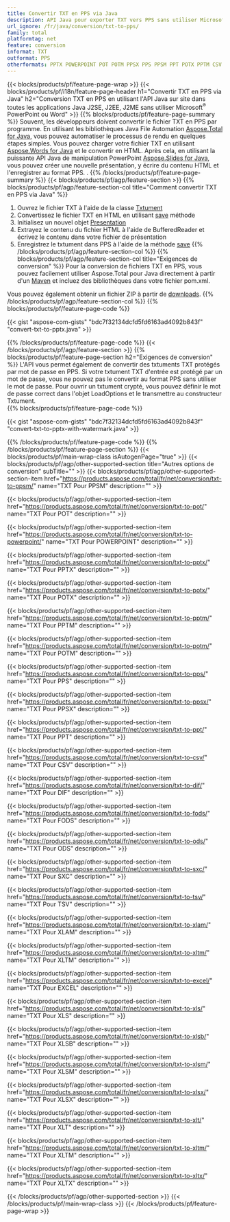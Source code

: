 ```yaml
---
title: Convertir TXT en PPS via Java
description: API Java pour exporter TXT vers PPS sans utiliser Microsoft Word ou PowerPoint
url_ignore: /fr/java/conversion/txt-to-pps/
family: total
platformtag: net
feature: conversion
informat: TXT
outformat: PPS
otherformats: PPTX POWERPOINT POT POTM PPSX PPS PPSM PPT POTX PPTM CSV DIF FODS ODS SXC TSV XLAM XLTM EXCEL XLS XLSB XLSM XLSX XLT XLTM XLTX
---
```

{{< blocks/products/pf/feature-page-wrap >}}
{{< blocks/products/pf/i18n/feature-page-header h1="Convertir TXT en PPS via Java" h2="Conversion TXT en PPS en utilisant l'API Java sur site dans toutes les applications Java J2SE, J2EE, J2ME sans utiliser Microsoft<sup>&reg;</sup> PowerPoint ou Word" >}}
{{% blocks/products/pf/feature-page-summary %}}
Souvent, les développeurs doivent convertir le fichier TXT en PPS par programme. En utilisant les bibliothèques Java File Automation [Aspose.Total for Java](https://products.aspose.com/total/java/), vous pouvez automatiser le processus de rendu en quelques étapes simples. Vous pouvez charger votre fichier TXT en utilisant [Aspose.Words for Java](https://products.aspose.com/words/java/) et le convertir en HTML. Après cela, en utilisant la puissante API Java de manipulation PowerPoint [Aspose.Slides for Java](https://products.aspose.com/slides/java/), vous pouvez créer une nouvelle présentation, y écrire du contenu HTML et l'enregistrer au format PPS. .
{{% /blocks/products/pf/feature-page-summary  %}}
{{< blocks/products/pf/agp/feature-section >}}
{{% blocks/products/pf/agp/feature-section-col title="Comment convertir TXT en PPS via Java" %}}
1. Ouvrez le fichier TXT à l'aide de la classe [Txtument](https://apireference.aspose.com/words/java/com.aspose.words/Txtument)
2. Convertissez le fichier TXT en HTML en utilisant [save](https://apireference.aspose.com/words/java/com.aspose.words/Txtument#save(java.lang.String,com.aspose.words.SaveOptions)) méthode
3. Initialisez un nouvel objet [Presentation](https://apireference.aspose.com/slides/java/com.aspose.slides/Presentation)
5. Extrayez le contenu du fichier HTML à l'aide de BufferedReader et écrivez le contenu dans votre fichier de présentation
6. Enregistrez le txtument dans PPS à l'aide de la méthode [save](https://apireference.aspose.com/slides/java/com.aspose.slides/Presentation#save-java.io.OutputStream-int-)
{{% /blocks/products/pf/agp/feature-section-col %}}
{{% blocks/products/pf/agp/feature-section-col title="Exigences de conversion" %}}
Pour la conversion de fichiers TXT en PPS, vous pouvez facilement utiliser Aspose.Total pour Java directement à partir d'un [Maven](https://repository.aspose.com/webapp/#/artifacts/browse/tree/General/repo/com/aspose/aspose-total) et incluez des bibliothèques dans votre fichier pom.xml.

Vous pouvez également obtenir un fichier ZIP à partir de [downloads](https://downloads.aspose.com/total/java).
{{% /blocks/products/pf/agp/feature-section-col %}}
{{% blocks/products/pf/feature-page-code %}}

{{< gist "aspose-com-gists" "bdc7f32134dcfd5fd6163ad4092b843f" "convert-txt-to-pptx.java" >}}


{{% /blocks/products/pf/feature-page-code %}}
{{< /blocks/products/pf/agp/feature-section >}}
{{% blocks/products/pf/feature-page-section  h2="Exigences de conversion" %}}
L'API vous permet également de convertir des txtuments TXT protégés par mot de passe en PPS. Si votre txtument TXT d'entrée est protégé par un mot de passe, vous ne pouvez pas le convertir au format PPS sans utiliser le mot de passe. Pour ouvrir un txtument crypté, vous pouvez définir le mot de passe correct dans l'objet LoadOptions et le transmettre au constructeur Txtument.  
{{% blocks/products/pf/feature-page-code %}}

{{< gist "aspose-com-gists" "bdc7f32134dcfd5fd6163ad4092b843f" "convert-txt-to-pptx-with-watermark.java" >}}

{{% /blocks/products/pf/feature-page-code  %}}
{{% /blocks/products/pf/feature-page-section %}}
{{< blocks/products/pf/main-wrap-class isAutogenPage="true" >}}
{{< blocks/products/pf/agp/other-supported-section title="Autres options de conversion" subTitle="" >}}
{{< blocks/products/pf/agp/other-supported-section-item href="https://products.aspose.com/total/fr/net/conversion/txt-to-ppsm/" name="TXT Pour PPSM" description="" >}}

{{< blocks/products/pf/agp/other-supported-section-item href="https://products.aspose.com/total/fr/net/conversion/txt-to-pot/" name="TXT Pour POT" description="" >}}

{{< blocks/products/pf/agp/other-supported-section-item href="https://products.aspose.com/total/fr/net/conversion/txt-to-powerpoint/" name="TXT Pour POWERPOINT" description="" >}}

{{< blocks/products/pf/agp/other-supported-section-item href="https://products.aspose.com/total/fr/net/conversion/txt-to-pptx/" name="TXT Pour PPTX" description="" >}}

{{< blocks/products/pf/agp/other-supported-section-item href="https://products.aspose.com/total/fr/net/conversion/txt-to-potx/" name="TXT Pour POTX" description="" >}}

{{< blocks/products/pf/agp/other-supported-section-item href="https://products.aspose.com/total/fr/net/conversion/txt-to-pptm/" name="TXT Pour PPTM" description="" >}}

{{< blocks/products/pf/agp/other-supported-section-item href="https://products.aspose.com/total/fr/net/conversion/txt-to-potm/" name="TXT Pour POTM" description="" >}}

{{< blocks/products/pf/agp/other-supported-section-item href="https://products.aspose.com/total/fr/net/conversion/txt-to-pps/" name="TXT Pour PPS" description="" >}}

{{< blocks/products/pf/agp/other-supported-section-item href="https://products.aspose.com/total/fr/net/conversion/txt-to-ppsx/" name="TXT Pour PPSX" description="" >}}

{{< blocks/products/pf/agp/other-supported-section-item href="https://products.aspose.com/total/fr/net/conversion/txt-to-ppt/" name="TXT Pour PPT" description="" >}}

{{< blocks/products/pf/agp/other-supported-section-item href="https://products.aspose.com/total/fr/net/conversion/txt-to-csv/" name="TXT Pour CSV" description="" >}}

{{< blocks/products/pf/agp/other-supported-section-item href="https://products.aspose.com/total/fr/net/conversion/txt-to-dif/" name="TXT Pour DIF" description="" >}}

{{< blocks/products/pf/agp/other-supported-section-item href="https://products.aspose.com/total/fr/net/conversion/txt-to-fods/" name="TXT Pour FODS" description="" >}}

{{< blocks/products/pf/agp/other-supported-section-item href="https://products.aspose.com/total/fr/net/conversion/txt-to-ods/" name="TXT Pour ODS" description="" >}}

{{< blocks/products/pf/agp/other-supported-section-item href="https://products.aspose.com/total/fr/net/conversion/txt-to-sxc/" name="TXT Pour SXC" description="" >}}

{{< blocks/products/pf/agp/other-supported-section-item href="https://products.aspose.com/total/fr/net/conversion/txt-to-tsv/" name="TXT Pour TSV" description="" >}}

{{< blocks/products/pf/agp/other-supported-section-item href="https://products.aspose.com/total/fr/net/conversion/txt-to-xlam/" name="TXT Pour XLAM" description="" >}}

{{< blocks/products/pf/agp/other-supported-section-item href="https://products.aspose.com/total/fr/net/conversion/txt-to-xltm/" name="TXT Pour XLTM" description="" >}}

{{< blocks/products/pf/agp/other-supported-section-item href="https://products.aspose.com/total/fr/net/conversion/txt-to-excel/" name="TXT Pour EXCEL" description="" >}}

{{< blocks/products/pf/agp/other-supported-section-item href="https://products.aspose.com/total/fr/net/conversion/txt-to-xls/" name="TXT Pour XLS" description="" >}}

{{< blocks/products/pf/agp/other-supported-section-item href="https://products.aspose.com/total/fr/net/conversion/txt-to-xlsb/" name="TXT Pour XLSB" description="" >}}

{{< blocks/products/pf/agp/other-supported-section-item href="https://products.aspose.com/total/fr/net/conversion/txt-to-xlsm/" name="TXT Pour XLSM" description="" >}}

{{< blocks/products/pf/agp/other-supported-section-item href="https://products.aspose.com/total/fr/net/conversion/txt-to-xlsx/" name="TXT Pour XLSX" description="" >}}

{{< blocks/products/pf/agp/other-supported-section-item href="https://products.aspose.com/total/fr/net/conversion/txt-to-xlt/" name="TXT Pour XLT" description="" >}}

{{< blocks/products/pf/agp/other-supported-section-item href="https://products.aspose.com/total/fr/net/conversion/txt-to-xltm/" name="TXT Pour XLTM" description="" >}}

{{< blocks/products/pf/agp/other-supported-section-item href="https://products.aspose.com/total/fr/net/conversion/txt-to-xltx/" name="TXT Pour XLTX" description="" >}}


{{< /blocks/products/pf/agp/other-supported-section >}}
{{< /blocks/products/pf/main-wrap-class >}}
{{< /blocks/products/pf/feature-page-wrap >}}